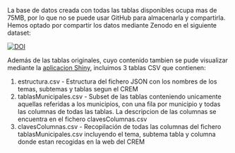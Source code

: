 La base de datos creada con todas las tablas disponibles ocupa mas de 75MB, por lo que no se puede usar GitHub para almacenarla y compartirla.
Hemos optado por compartir los datos mediante Zenodo en el siguiente dataset:

<a href="https://doi.org/10.5281/zenodo.4262216"><img src="https://zenodo.org/badge/DOI/10.5281/zenodo.4262216.svg" alt="DOI"></a>

Además de las tablas originales, cuyo contenido tambien se pude visualizar mediante la [aplicacion Shiny](https://alonsarp.shinyapps.io/aplicacion/), incluimos 3 tablas CSV que contienen:

1. estructura.csv - Estructura del fichero JSON con los nombres de los temas, subtemas y tablas segun el CREM
2. tablasMunicipales.csv - Subset de las tablas conteniendo unicamente aquellas referidas a los municipios, con una fila por municipio y todas las columnas de todas las tablas. La descripcion de las columnas se encuentra en el fichero clavesColumnas.csv
3. clavesColumnas.csv - Recopilación de todas las columnas del fichero tablasMunicipales.csv incluyendo el tema, subtema tabla y columna donde estan recogidas en la web del CREM


